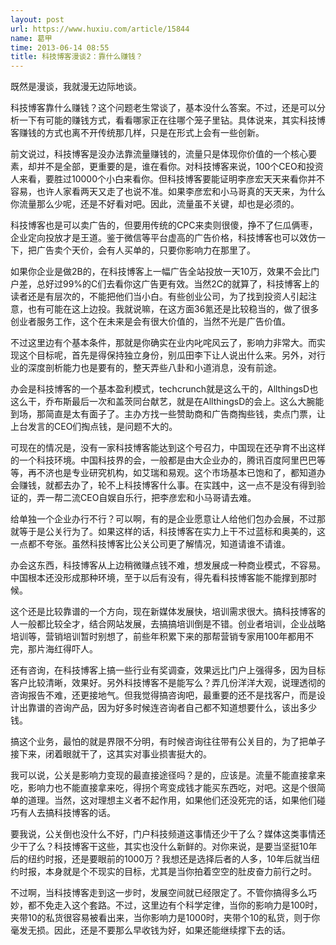 ```yaml
---
layout: post
url: https://www.huxiu.com/article/15844
name: 葛甲
time: 2013-06-14 08:55
title: 科技博客漫谈2：靠什么赚钱？
---
```

既然是漫谈，我就漫无边际地谈。

科技博客靠什么赚钱？这个问题老生常谈了，基本没什么答案。不过，还是可以分析一下有可能的赚钱方式，看看哪家正在往哪个笼子里钻。具体说来，其实科技博客赚钱的方式也离不开传统那几样，只是在形式上会有一些创新。

前文说过，科技博客是没办法靠流量赚钱的，流量只是体现你价值的一个核心要素，却并不是全部，更重要的是，谁在看你。对科技博客来说，100个CEO和投资人来看，要胜过10000个小白来看你。但科技博客要能证明李彦宏天天来看你并不容易，也许人家看两天又走了也说不准。如果李彦宏和小马哥真的天天来，为什么你流量那么少呢，还是不好看对吧。因此，流量虽不关键，却也是必须的。

科技博客也是可以卖广告的，但要用传统的CPC来卖则很傻，挣不了仨瓜俩枣，企业定向投放才是王道。鉴于微信等平台虚高的广告价格，科技博客也可以效仿一下，把广告卖个天价，会有人买单的，只要你影响力在那里了。

如果你企业是做2B的，在科技博客上一幅广告全站投放一天10万，效果不会比门户差，总好过99%的C们去看你这广告更有效。当然2C的就算了，科技博客上的读者还是有层次的，不能把他们当小白。有些创业公司，为了找到投资人引起注意，也有可能在这上边投。我就说嘛，在这方面36氪还是比较稳当的，做了很多创业者服务工作，这个在未来是会有很大价值的，当然不光是广告价值。

不过这里边有个基本条件，那就是你确实在业内叱咤风云了，影响力非常大。而实现这个目标呢，首先是得保持独立身份，别瓜田李下让人说出什么来。另外，对行业的深度剖析能力也是要有的，整天弄些八卦和小道消息，没有前途。

办会是科技博客的一个基本盈利模式，techcrunch就是这么干的，AllthingsD也这么干，乔布斯最后一次和盖茨同台献艺，就是在AllthingsD的会上。这么大腕能到场，那简直是太有面子了。主办方找一些赞助商和广告商掏些钱，卖点门票，让上台发言的CEO们掏点钱，是问题不大的。

可现在的情况是，没有一家科技博客能达到这个号召力，中国现在还孕育不出这样的一个科技环境。中国科技界的会，一般都是由大企业办的，腾讯百度阿里巴巴等等，再不济也是专业研究机构，如艾瑞和易观。这个市场基本已饱和了，都知道办会赚钱，就都去办了，轮不上科技博客什么事。在实践中，这一点不是没有得到验证的，弄一帮二流CEO自娱自乐行，把李彦宏和小马哥请去难。

给单独一个企业办行不行？可以啊，有的是企业愿意让人给他们包办会展，不过那就等于是公关行为了。如果这样的话，科技博客在实力上干不过蓝标和奥美的，这一点都不夸张。虽然科技博客比公关公司更了解情况，知道请谁不请谁。

办会这东西，科技博客从上边稍微赚点钱不难，想发展成一种商业模式，不容易。中国根本还没形成那种环境，至于以后有没有，得先看科技博客能不能撑到那时候。

这个还是比较靠谱的一个方向，现在新媒体发展快，培训需求很大。搞科技博客的人一般都比较全才，结合网站发展，去搞搞培训倒是不错。创业者培训，企业战略培训等，营销培训暂时别想了，前些年积累下来的那帮营销专家用100年都用不完，那片海红得吓人。

还有咨询，在科技博客上搞一些行业有奖调查，效果远比门户上强得多，因为目标客户比较清晰，效果好。另外科技博客不是能写么？弄几份洋洋大观，说理透彻的咨询报告不难，还更接地气。但我觉得搞咨询吧，最重要的还不是找客户，而是设计出靠谱的咨询产品，因为好多时候连咨询者自己都不知道想要什么，该出多少钱。

搞这个业务，最怕的就是界限不分明，有时候咨询往往带有公关目的，为了把单子接下来，闭着眼就干了，这其实对事业损害挺大的。

我可以说，公关是影响力变现的最直接途径吗？是的，应该是。流量不能直接拿来吃，影响力也不能直接拿来吃，得拐个弯变成钱才能买东西吃，对吧。这是个很简单的道理。当然，这对理想主义者不起作用，如果他们还没死完的话，如果他们碰巧有人去搞科技博客的话。

要我说，公关倒也没什么不好，门户科技频道这事情还少干了么？媒体这类事情还少干了么？科技博客干这些，其实也没什么新鲜的。对你来说，是要当坚挺10年后的纽约时报，还是要眼前的1000万？我想还是选择后者的人多，10年后就当纽约时报，本身就是个不现实的目标，尤其是当你拍着空空的肚皮奋力前行之时。

不过啊，当科技博客走到这一步时，发展空间就已经限定了。不管你搞得多么巧妙，都不免走入这个套路。不过，这里边有个科学定律，当你的影响力是100时，夹带10的私货很容易被看出来，当你影响力是1000时，夹带个10的私货，则于你毫发无损。因此，还是不要那么早收钱为好，如果还能继续撑下去的话。

